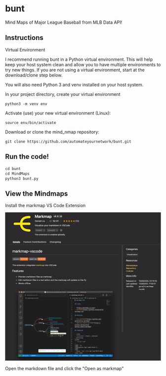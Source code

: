# bunt
Mind Maps of Major League Baseball from MLB Data API! 

## Instructions

Virtual Environment

I recommend running bunt in a Python virtual environment. This will help keep your host system clean and allow you to have multiple environments to try new things. If you are not using a virtual environment, start at the download/clone step below.

You will also need Python 3 and venv installed on your host system.

In your project directory, create your virtual environment
``` console
python3 -m venv env
```
Activate (use) your new virtual environment (Linux):
``` console
source env/bin/activate
```
Download or clone the mind_nmap repository:

``` console
git clone https://github.com/automateyournetwork/bunt.git
```

## Run the code! 

```console
cd bunt
cd MindMaps
python3 bunt.py
```

## View the Mindmaps 

Install the markmap VS Code Extension

![Mark Map](images/markmap.png)

Open the markdown file and click the "Open as markmap"